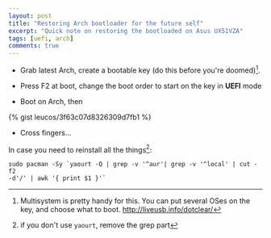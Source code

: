 ```yaml
---
layout: post
title: "Restoring Arch bootloader for the future self"
excerpt: "Quick note on restoring the bootloaded on Asus UX51VZA"
tags: [uefi, arch]
comments: true
---
```


- Grab latest Arch, create a bootable key (do this before you're doomed)[^1]. 

- Press F2 at boot, change the boot order to start on the key in __UEFI__ mode

- Boot on Arch, then

{% gist leucos/3f63c07d8326309d7fb1 %}

- Cross fingers...

In case you need to reinstall all the things[^2]:

```
sudo pacman -Sy `yaourt -Q | grep -v '^aur'| grep -v '^local' | cut -f2
-d'/' | awk '{ print $1 }'`
```

[^1]: Multisystem is pretty handy for this. You can put several OSes on the key, and choose what to boot. <http://liveusb.info/dotclear/>
[^2]: if you don't use `yaourt`, remove the grep part
